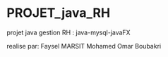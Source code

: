 # PROJET_java_RH
projet java gestion RH : java-mysql-javaFX

realise par: 
Faysel MARSIT
Mohamed Omar Boubakri
